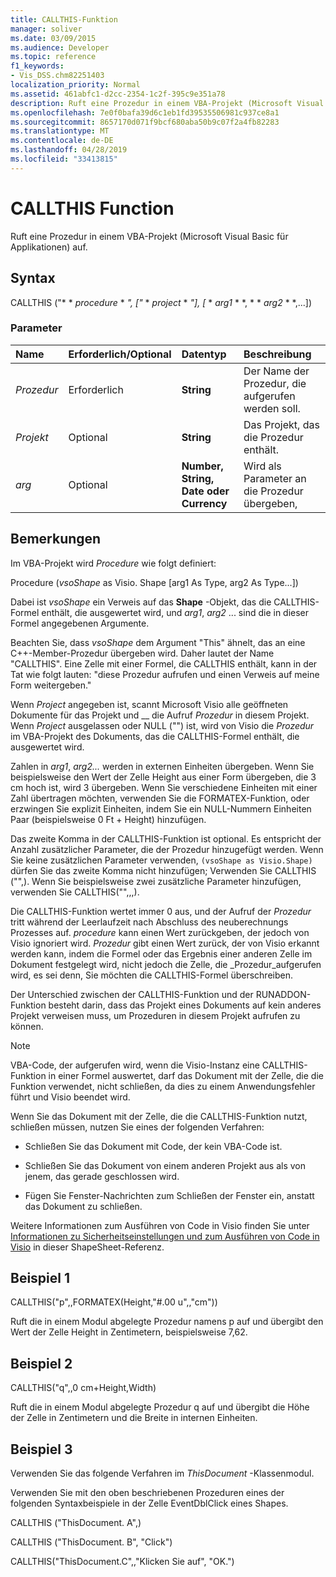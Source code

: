 ```yaml
---
title: CALLTHIS-Funktion
manager: soliver
ms.date: 03/09/2015
ms.audience: Developer
ms.topic: reference
f1_keywords:
- Vis_DSS.chm82251403
localization_priority: Normal
ms.assetid: 461abfc1-d2cc-2354-1c2f-395c9e351a78
description: Ruft eine Prozedur in einem VBA-Projekt (Microsoft Visual Basic für Applikationen) auf.
ms.openlocfilehash: 7e0f0bafa39d6c1eb1fd39535506981c937ce8a1
ms.sourcegitcommit: 8657170d071f9bcf680aba50b9c07f2a4fb82283
ms.translationtype: MT
ms.contentlocale: de-DE
ms.lasthandoff: 04/28/2019
ms.locfileid: "33413815"
---
```

# <a name="callthis-function"></a>CALLTHIS Function

Ruft eine Prozedur in einem VBA-Projekt (Microsoft Visual Basic für Applikationen) auf.
  
## <a name="syntax"></a>Syntax

CALLTHIS ("* * *procedure* * *", ["* * *project* * *"], [* * *arg1* * *, * * *arg2* * *,...]) 
  
### <a name="parameters"></a>Parameter

|**Name**|**Erforderlich/Optional**|**Datentyp**|**Beschreibung**|
|:-----|:-----|:-----|:-----|
| _Prozedur_ <br/> |Erforderlich  <br/> |**String** <br/> | Der Name der Prozedur, die aufgerufen werden soll.  <br/> |
| _Projekt_ <br/> |Optional  <br/> |**String** <br/> |Das Projekt, das die Prozedur enthält.  <br/> |
| _arg_ <br/> |Optional  <br/> |**Number, String, Date oder Currency** <br/> |Wird als Parameter an die Prozedur übergeben,  <br/> |
   
## <a name="remarks"></a>Bemerkungen

Im VBA-Projekt wird *Procedure* wie folgt definiert: 
  
Procedure (*vsoShape* as Visio. Shape [arg1 As Type, arg2 As Type...]) 
  
Dabei ist *vsoShape* ein Verweis auf das **Shape** -Objekt, das die CALLTHIS-Formel enthält, die ausgewertet wird, und _arg1_, *arg2* ... sind die in dieser Formel angegebenen Argumente. 
  
Beachten Sie, dass *vsoShape* dem Argument "This" ähnelt, das an eine C++-Member-Prozedur übergeben wird. Daher lautet der Name "CALLTHIS". Eine Zelle mit einer Formel, die CALLTHIS enthält, kann in der Tat wie folgt lauten: "diese Prozedur aufrufen und einen Verweis auf meine Form weitergeben." 
  
Wenn _Project_ angegeben ist, scannt Microsoft Visio alle geöffneten Dokumente für das Projekt und __ die Aufruf _Prozedur_ in diesem Projekt. Wenn _Project_ ausgelassen oder NULL ("") ist, wird von Visio die _Prozedur_ im VBA-Projekt des Dokuments, das die CALLTHIS-Formel enthält, die ausgewertet wird. 
  
Zahlen in _arg1_, _arg2..._ werden in externen Einheiten übergeben. Wenn Sie beispielsweise den Wert der Zelle Height aus einer Form übergeben, die 3 cm hoch ist, wird 3 übergeben. Wenn Sie verschiedene Einheiten mit einer Zahl übertragen möchten, verwenden Sie die FORMATEX-Funktion, oder erzwingen Sie explizit Einheiten, indem Sie ein NULL-Nummern Einheiten Paar (beispielsweise 0 Ft + Height) hinzufügen. 
  
Das zweite Komma in der CALLTHIS-Funktion ist optional. Es entspricht der Anzahl zusätzlicher Parameter, die der Prozedur hinzugefügt werden. Wenn Sie keine zusätzlichen Parameter verwenden, `(vsoShape as Visio.Shape)` dürfen Sie das zweite Komma nicht hinzufügen; Verwenden Sie CALLTHIS ("",). Wenn Sie beispielsweise zwei zusätzliche Parameter hinzufügen, verwenden Sie CALLTHIS("",,,). 
  
Die CALLTHIS-Funktion wertet immer 0 aus, und der Aufruf der _Prozedur_ tritt während der Leerlaufzeit nach Abschluss des neuberechnungs Prozesses auf.  _procedure_ kann einen Wert zurückgeben, der jedoch von Visio ignoriert wird.  _Prozedur_ gibt einen Wert zurück, der von Visio erkannt werden kann, indem die Formel oder das Ergebnis einer anderen Zelle im Dokument festgelegt wird, nicht jedoch die Zelle, die _Prozedur_aufgerufen wird, es sei denn, Sie möchten die CALLTHIS-Formel überschreiben.
  
Der Unterschied zwischen der CALLTHIS-Funktion und der RUNADDON-Funktion besteht darin, dass das Projekt eines Dokuments auf kein anderes Projekt verweisen muss, um Prozeduren in diesem Projekt aufrufen zu können. 
  
> [!NOTE]
>  VBA-Code, der aufgerufen wird, wenn die Visio-Instanz eine CALLTHIS-Funktion in einer Formel auswertet, darf das Dokument mit der Zelle, die die Funktion verwendet, nicht schließen, da dies zu einem Anwendungsfehler führt und Visio beendet wird. 
  
Wenn Sie das Dokument mit der Zelle, die die CALLTHIS-Funktion nutzt, schließen müssen, nutzen Sie eines der folgenden Verfahren: 
  
- Schließen Sie das Dokument mit Code, der kein VBA-Code ist.
    
- Schließen Sie das Dokument von einem anderen Projekt aus als von jenem, das gerade geschlossen wird.
    
- Fügen Sie Fenster-Nachrichten zum Schließen der Fenster ein, anstatt das Dokument zu schließen.
    
Weitere Informationen zum Ausführen von Code in Visio finden Sie unter [Informationen zu Sicherheitseinstellungen und zum Ausführen von Code in Visio](about-security-settings-and-running-code-in-visio-shapesheet.md) in dieser ShapeSheet-Referenz. 
  
## <a name="example-1"></a>Beispiel 1

CALLTHIS("p",,FORMATEX(Height,"#.00 u",,"cm"))
  
Ruft die in einem Modul abgelegte Prozedur namens p auf und übergibt den Wert der Zelle Height in Zentimetern, beispielsweise 7,62.
  
## <a name="example-2"></a>Beispiel 2

CALLTHIS("q",,0 cm+Height,Width)
  
Ruft die in einem Modul abgelegte Prozedur q auf und übergibt die Höhe der Zelle in Zentimetern und die Breite in internen Einheiten.
  
## <a name="example-3"></a>Beispiel 3

Verwenden Sie das folgende Verfahren im *ThisDocument* -Klassenmodul. 
  
Verwenden Sie mit den oben beschriebenen Prozeduren eines der folgenden Syntaxbeispiele in der Zelle EventDblClick eines Shapes.
  
CALLTHIS ("ThisDocument. A",)
  
CALLTHIS ("ThisDocument. B", "Click")
  
CALLTHIS("ThisDocument.C",,"Klicken Sie auf", "OK.")
  

